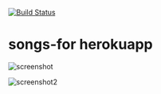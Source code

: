 [![Build Status](https://travis-ci.org/hasantayyar/songs-for.png?branch=master)](https://travis-ci.org/hasantayyar/songs-for)


songs-for herokuapp
==============================


![screenshot](https://raw.github.com/hasantayyar/songs-for-girlfriend/master/screenshot.png  "Screenshot")


![screenshot2](https://raw.github.com/hasantayyar/songs-for-girlfriend/master/screenshot2.png  "Screenshot2")

